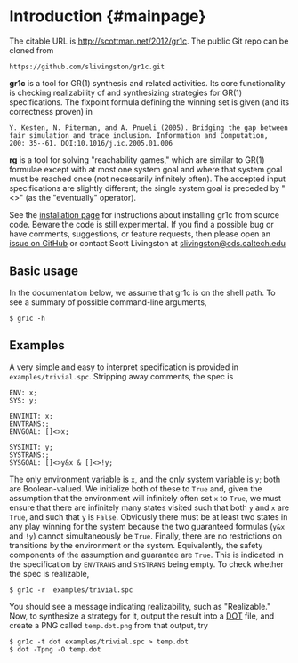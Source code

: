 Introduction        {#mainpage}
============

The citable URL is <http://scottman.net/2012/gr1c>.  The public Git
repo can be cloned from

    https://github.com/slivingston/gr1c.git

**gr1c** is a tool for GR(1) synthesis and related activities.
Its core functionality is checking realizability of and synthesizing
strategies for GR(1) specifications.  The fixpoint formula defining
the winning set is given (and its correctness proven) in

    Y. Kesten, N. Piterman, and A. Pnueli (2005). Bridging the gap between
    fair simulation and trace inclusion. Information and Computation,
    200: 35--61. DOI:10.1016/j.ic.2005.01.006

**rg** is a tool for solving "reachability games," which are similar
to GR(1) formulae except with at most one system goal and where that
system goal must be reached once (not necessarily infinitely often).
The accepted input specifications are slightly different; the single
system goal is preceded by "<>" (as the "eventually" operator).


See the [installation page](md_installation.html) for instructions
about installing gr1c from source code.  Beware the code is still
experimental. If you find a possible bug or have comments,
suggestions, or feature requests, then please open an [issue on
GitHub](https://github.com/slivingston/gr1c/issues) or contact Scott
Livingston at <slivingston@cds.caltech.edu>


Basic usage
-----------

In the documentation below, we assume that gr1c is on the shell
path. To see a summary of possible command-line arguments,

    $ gr1c -h

Examples
--------

A very simple and easy to interpret specification is provided in
`examples/trivial.spc`.  Stripping away comments, the spec is

    ENV: x;
    SYS: y;

    ENVINIT: x;
    ENVTRANS:;
    ENVGOAL: []<>x;

    SYSINIT: y;
    SYSTRANS:;
    SYSGOAL: []<>y&x & []<>!y;

The only environment variable is ``x``, and the only system variable
is ``y``; both are Boolean-valued. We initialize both of these to
``True`` and, given the assumption that the environment will
infinitely often set ``x`` to ``True``, we must ensure that there are
infinitely many states visited such that both ``y`` and ``x`` are
``True``, and such that ``y`` is ``False``.  Obviously there must be
at least two states in any play winning for the system because the two
guaranteed formulas (``y&x`` and ``!y``) cannot simultaneously be
``True``.  Finally, there are no restrictions on transitions by the
environment or the system. Equivalently, the safety components of the
assumption and guarantee are ``True``.  This is indicated in the
specification by ``ENVTRANS`` and ``SYSTRANS`` being empty.  To check
whether the spec is realizable,

    $ gr1c -r  examples/trivial.spc

You should see a message indicating realizability, such as
"Realizable." Now, to synthesize a strategy for it, output the result
into a [DOT](http://www.graphviz.org/) file, and create a PNG called
``temp.dot.png`` from that output, try

    $ gr1c -t dot examples/trivial.spc > temp.dot
    $ dot -Tpng -O temp.dot